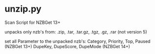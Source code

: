 unzip.py
========

Scan Script for NZBGet 13+

unpacks only nzb's from: .zip, .tar, .tar.gz, .tgz, .gz, .rar (not version 5)

set all Parameter to the unpacked nzb's:
Category, Priority, Top, Paused (NZBGet 13+)
DupeKey, DupeScore, DupeMode (NZBGet 14+)